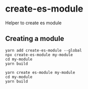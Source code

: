 # create-es-module
Helper to create es module

## Creating a module

```
yarn add create-es-module --global
npx create-es-module my-module
cd my-module
yarn build
```

``` 
yarn create es-module my-module
cd my-module
yarn build
```


